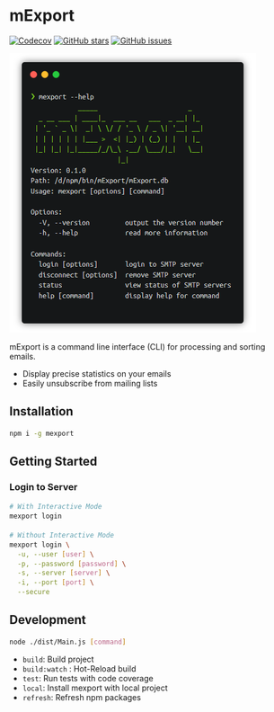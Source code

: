 # mExport

[![Codecov](https://img.shields.io/codecov/c/github/ealenn/mExport?style=for-the-badge&logo=codecov)](https://codecov.io/gh/Ealenn/mExport)
[![GitHub stars](https://img.shields.io/github/stars/Ealenn/mExport?style=for-the-badge&logo=github)](https://github.com/Ealenn/mExport/stargazers)
[![GitHub issues](https://img.shields.io/github/issues/Ealenn/mExport?style=for-the-badge&logo=github)](https://github.com/Ealenn/mExport/issues)

![](./preview.png)

mExport is a command line interface (CLI) for processing and sorting emails.

- Display precise statistics on your emails 
- Easily unsubscribe from mailing lists

## Installation

``` bash
npm i -g mexport
```

## Getting Started

### Login to Server

``` bash
# With Interactive Mode
mexport login

# Without Interactive Mode
mexport login \
  -u, --user [user] \
  -p, --password [password] \
  -s, --server [server] \
  -i, --port [port] \
  --secure
```

## Development

``` bash
node ./dist/Main.js [command]
```

- `build`: Build project
- `build:watch` : Hot-Reload build
- `test`: Run tests with code coverage
- `local`: Install mexport with local project
- `refresh`: Refresh npm packages

